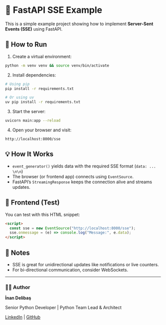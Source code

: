 # 🚀 FastAPI SSE Example

This is a simple example project showing how to implement **Server-Sent Events (SSE)** using FastAPI.

## 🔧 How to Run

1. Create a virtual environment:
```bash
python -m venv venv && source venv/bin/activate
```

2. Install dependencies:
```bash
# Using pip
pip install -r requirements.txt

# Or using uv
uv pip install -r requirements.txt
```

3. Start the server:
```bash
uvicorn main:app --reload
```

4. Open your browser and visit:
```
http://localhost:8000/sse
```

## 💡 How It Works

- `event_generator()` yields data with the required SSE format (`data: ... \n\n`)
- The browser (or frontend app) connects using `EventSource`.
- FastAPI’s `StreamingResponse` keeps the connection alive and streams updates.

## 🧪 Frontend (Test)

You can test with this HTML snippet:

```html
<script>
  const sse = new EventSource("http://localhost:8000/sse");
  sse.onmessage = (e) => console.log("Message:", e.data);
</script>
```

## 🧠 Notes

- SSE is great for unidirectional updates like notifications or live counters.
- For bi-directional communication, consider WebSockets.

---

### 🧑‍💻 Author

**İnan Delibaş**

Senior Python Developer | Python Team Lead & Architect

[LinkedIn](https://www.linkedin.com/in/inandelibas/) |
[GitHub](https://github.com/inanpy)
